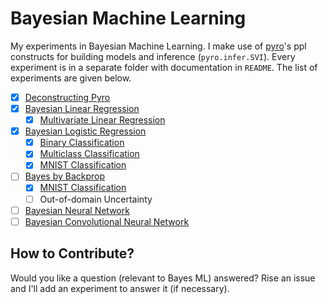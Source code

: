 # Bayesian Machine Learning

My experiments in Bayesian Machine Learning.
I make use of [pyro](http://pyro.ai/)'s ppl constructs for building models and inference (`pyro.infer.SVI`).
Every experiment is in a separate folder with documentation in `README`.
The list of experiments are given below.

- [x] [Deconstructing Pyro](minipyro/README.md)
- [x] [Bayesian Linear Regression](bayesian-linear-regression)
  - [x] [Multivariate Linear Regression](bayesian-linear-regression/README.md#multivariate-linear-regression)
- [x] [Bayesian Logistic Regression](bayesian-logistic-regression)
  - [x] [Binary Classification](bayesian-logistic-regression)
  - [x] [Multiclass Classification](bayesian-logistic-regression/README.md#multi-class-logistic-regression)
  - [x] [MNIST Classification](bayesian-logistic-regression/README.md#mnist)
- [ ] [Bayes by Backprop](bayes-by-backprop/)
  - [x] [MNIST Classification](bayes-by-backprop/b3.py)
  - [ ] Out-of-domain Uncertainty
- [ ] [Bayesian Neural Network](bayesian-neural-network/)
- [ ] [Bayesian Convolutional Neural Network](#)

## How to Contribute?

Would you like a question (relevant to Bayes ML) answered? Rise an issue and I'll add an experiment to answer it (if necessary).
